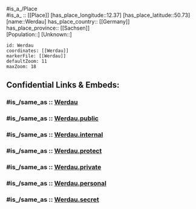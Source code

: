 ﻿---
confidential: public
isDeleted: false
location:
- 50.73
- 12.37
mapmarker: city
mapzoom:
- 7
- 12
SpocWebEntityId: 35545
tags:
- geo/City
type: City
---

#is_a_/Place  
#is_a_ :: [[Place]] 
[has_place_longitude::12.37] 
[has_place_latitude::50.73] 
[name::Werdau] 
has_place_country:: [[Germany]]  
has_place_province:: [[Sachsen]]  
[Population::] 
[Unknown::] 


```leaflet
id: Werdau
coordinates: [[Werdau]] 
markerFile: [[Werdau]] 
defaultZoom: 11 
maxZoom: 18
```


## Confidential Links & Embeds: 

### #is_/same_as :: [Werdau](/_Standards/Earth/Continent/Europe/Europe~Central/Germany/Germany~East/Sachsen/counties~Sachsen/Zwickau/cities~Zwickau/Werdau.md) 

### #is_/same_as :: [Werdau.public](/_public/Earth/Continent/Europe/Europe~Central/Germany/Germany~East/Sachsen/counties~Sachsen/Zwickau/cities~Zwickau/Werdau.public.md) 

### #is_/same_as :: [Werdau.internal](/_internal/Earth/Continent/Europe/Europe~Central/Germany/Germany~East/Sachsen/counties~Sachsen/Zwickau/cities~Zwickau/Werdau.internal.md) 

### #is_/same_as :: [Werdau.protect](/_protect/Earth/Continent/Europe/Europe~Central/Germany/Germany~East/Sachsen/counties~Sachsen/Zwickau/cities~Zwickau/Werdau.protect.md) 

### #is_/same_as :: [Werdau.private](/_private/Earth/Continent/Europe/Europe~Central/Germany/Germany~East/Sachsen/counties~Sachsen/Zwickau/cities~Zwickau/Werdau.private.md) 

### #is_/same_as :: [Werdau.personal](/_personal/Earth/Continent/Europe/Europe~Central/Germany/Germany~East/Sachsen/counties~Sachsen/Zwickau/cities~Zwickau/Werdau.personal.md) 

### #is_/same_as :: [Werdau.secret](/_secret/Earth/Continent/Europe/Europe~Central/Germany/Germany~East/Sachsen/counties~Sachsen/Zwickau/cities~Zwickau/Werdau.secret.md)

